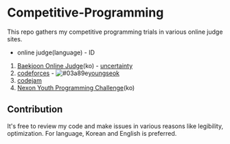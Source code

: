 # Competitive-Programming

This repo gathers my competitive programming trials in various online judge sites.

* online judge(language) - ID

1. [Baekjoon Online Judge](https://acmicpc.net)(ko) - [uncertainty](https://www.acmicpc.net/user/uncertainty)
2. [codeforces](https://codeforces.com) - ![#03a89e](https://placehold.it/15/03a89e/000000?text=+)[youngseok](https://codeforces.com/profile/youngseok)
3. [codejam](https://code.google.com/codejam/)
4. [Nexon Youth Programming Challenge](https://nypc.co.kr)(ko)

## Contribution

It's free to review my code and make issues in various reasons like legibility, optimization. For language, Korean and English is preferred.